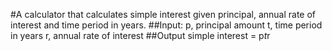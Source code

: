 #A calculator that calculates simple interest given principal, annual rate of interest and time period in years.
##Input:
   p, principal amount
   t, time period in years
   r, annual rate of interest
##Output
   simple interest = p*t*r
